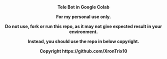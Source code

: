 <br>

<p align="center"><strong>Tele Bot in Google Colab</strong></p>

<p align="center"><strong>For my personal use only.</strong></p>

<p align="center"><strong>Do not use, fork or run this repo, as it may not give expected result in your environment.</strong></p>

<p align="center"><strong>Instead, you should use the repo in below copyright.</strong></p>

<p align="center"><strong>Copyright https://github.com/XronTrix10</strong></p>

<br>
